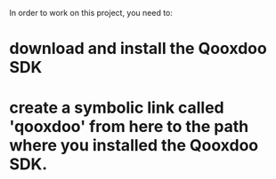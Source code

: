 In order to work on this project, you need to:
# download and install the Qooxdoo SDK
# create a symbolic link called 'qooxdoo' from here to the path where you installed the Qooxdoo SDK.  
